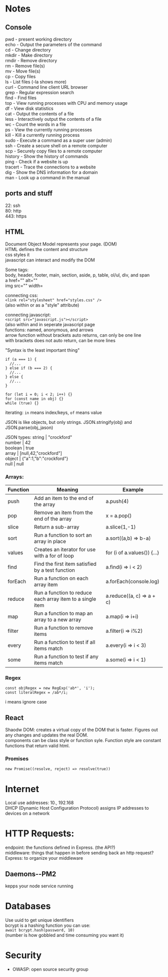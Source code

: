 # Notes

## Console

pwd - present working directory  
echo - Output the parameters of the command  
cd - Change directory  
mkdir - Make directory  
rmdir - Remove directory  
rm - Remove file(s)  
mv - Move file(s)  
cp - Copy files  
ls - List files (-la shows more)  
curl - Command line client URL browser  
grep - Regular expression search  
find - Find files  
top - View running processes with CPU and memory usage  
df - View disk statistics  
cat - Output the contents of a file  
less - Interactively output the contents of a file  
wc - Count the words in a file  
ps - View the currently running processes  
kill - Kill a currently running process  
sudo - Execute a command as a super user (admin)  
ssh - Create a secure shell on a remote computer  
scp - Securely copy files to a remote computer  
history - Show the history of commands  
ping - Check if a website is up  
tracert - Trace the connections to a website  
dig - Show the DNS information for a domain  
man - Look up a command in the manual  

## ports and stuff

22: ssh  
80: http  
443: https  

## HTML

<!DOCTYPE html>

Document Object Model represents your page. (DOM)  
HTML defines the content and structure  
css styles it  
javascript can interact and modify the DOM  

Some tags:  
body, header, footer, main, section, aside, p, table, ol/ul, div, and span  
a href="" alt=""  
img src="" width=  

connecting css:  
`<link rel="stylesheet" href="styles.css" />`  
(also within <style></style> or as a "style" attribute)  

connecting javascript:  
`<script src="javascript.js"></script>`  
(also within <script><script/> or in some attributes like "onclick")  


## CSS

### selector

(body, p, span, #id, .class, etc) 

| Combinator | Meaning | Example | Description |
|--|--|--|--|
| Descendant | A list of descendants | body section | Any section that is a descendant of a body |
| Child | A list of direct children | section > p | Any p that is a direct child of a section |
| General sibling | A list of siblings | div ~ p | Any p that has a div sibling |
| Adjacent sibling | A list of adjacent sibling | div + p | Any p that has an adjacent div sibling |

### Declarations

| Property | Value | Example | Discussion |
|--|--|--|--|
| background-color | color | red | Fill the background color |
border | color width style | #fad solid medium | Sets the border using shorthand where any or all of the values may be provided
border-radius | unit | 50% | The size of the border radius
box-shadow | x-offset y-offset blu-radius color | 2px 2px 2px gray | Creates a shadow
columns | number | 3 | Number of textual columns
column-rule | color width style | solid thin black | Sets the border used between columns using border shorthand
color | color | rgb(128, 0, 0) | Sets the text color
cursor | type | grab | Sets the cursor to display when hovering over the element
display | type | none | Defines how to display the element and its children
filter | filter-function | grayscale(30%) | Applies a visual filter
float | direction | right | Places the element to the left or right in the flow
flex |  |  | Flex layout. Used for responsive design
font | family size style | Arial 1.2em bold | Defines the text font using shorthand
grid |  |  | Grid layout. Used for responsive design
height | unit | .25em | Sets the height of the box
margin | unit | 5px 5px 0 0 | Sets the margin spacing
max-[width/height] | unit | 20% | Restricts the width or height to no more than the unit
min-[width/height] | unit | 10vh | Restricts the width or height to no less than the unit
opacity | number | .9 | Sets how opaque the element is
overflow | [visible/hidden/scroll/auto] | scroll | Defines what happens when the content does not fix in its box
position | [static/relative/absolute/sticky] | absolute | Defines how the element is positioned in the document
padding | unit | 1em 2em | Sets the padding spacing
left | unit | 10rem | The horizontal value of a positioned element
text-align | [start/end/center/justify] | end | Defines how the text is aligned in the element
top | unit | 50px | The vertical value of a positioned element
transform | transform-function | rotate(0.5turn) | Applies a transformation to the element
width | unit | 25vmin | Sets the width of the box
z-index | number | 100 | Controls the positioning of the element on the z axis

box: outside: margin then border then padding then content

Flex:  
for containers:  
flex-direction: row | row-reverse | column | column-reverse;  
flex-wrap: nowrap | wrap | wrap-reverse;  
flex-flow: column wrap;  
justify-content: flex-start | flex-end | center | space-between | space-around | space-evenly | start | end | left | right ... + safe | unsafe;  
align-items: stretch | flex-start | flex-end | center | baseline | first baseline | last baseline | start | end | self-start | self-end + ... safe | unsafe;  
(align-items is like justify content but for cross-axis)  
align-content: flex-start | flex-end | center | space-between | space-around | space-evenly | stretch | start | end | baseline | first baseline | last baseline + ... safe | unsafe;  
(align-content is only for multi-line with wrapping)  
gap: 10px 20px; /* row-gap column-gap */  

for children:  
order: 5; /* default is 0 */  
flex: none | [ <'flex-grow'> <'flex-shrink'>? || <'flex-basis'> ]  
align-self: auto | flex-start | flex-end | center | baseline | stretch;  


## Javascript

can be included in 3 ways: in attribute thing, in <script></script> and in seperate javascript page  
functions: named, anonymous, and arrows  
arrow function without brackets auto returns, can only be one line  
with brackets does not auto return, can be more lines  

"Syntax is the least important thing"

    if (a === 1) {
      //...
    } else if (b === 2) {
      //...
    } else {
      //...
    }

    for (let i = 0; i < 2; i++) {}
    for (const name in obj) {}
    while (true) {}


iterating: `in` means index/keys, `of` means value

JSON is like objects, but only strings. JSON.stringify(obj) and JSON.parse(obj_jason)

JSON types:
string | "crockford"  
number | 42  
boolean | true  
array | [null,42,"crockford"]  
object | {"a":1,"b":"crockford"}  
null | null  

### Arrays:

Function | Meaning | Example
--|--|--
push | Add an item to the end of the array | a.push(4)
pop | Remove an item from the end of the array | x = a.pop()
slice | Return a sub-array | a.slice(1,-1)
sort | Run a function to sort an array in place | a.sort((a,b) => b-a)
values | Creates an iterator for use with a for of loop | for (i of a.values()) {...}
find | Find the first item satisfied by a test function | a.find(i => i < 2)
forEach | Run a function on each array item | a.forEach(console.log)
reduce | Run a function to reduce each array item to a single item | a.reduce((a, c) => a + c)
map | Run a function to map an array to a new array | a.map(i => i+i)
filter | Run a function to remove items | a.filter(i => i%2)
every | Run a function to test if all items match | a.every(i => i < 3)
some | Run a function to test if any items match | a.some(i => i < 1)

### Regex

    const objRegex = new RegExp('ab*', 'i');
    const literalRegex = /ab*/i;
i means ignore case

## React

Shaodw DOM: creates a virtual copy of the DOM that is faster. Figures out any changes and updates the real DOM.  
components can be class style or function syle. Function style are constant functions that return valid html.  

### Promises

`new Promise((resolve, reject) => resolve(true))`

# Internet

Local use addresses: 10., 192.168  
DHCP (Dynamic Host Configuration Protocol) assigns IP addresses to devices on a network

# HTTP Requests:

endpoint: the functions defined in Express. (the API?)  
middleware: things that happen in before sending back an http request?  
Express: to organize your middleware  

## Daemons--PM2

kepps your node service running

# Databases

Use uuid to get unique identifiers  
bcrypt is a hashing function you can use:  
`await bcrypt.hash(password, 10)`  
(number is how gobbled and time consuming you want it)

# Security

- OWASP: open source security group
